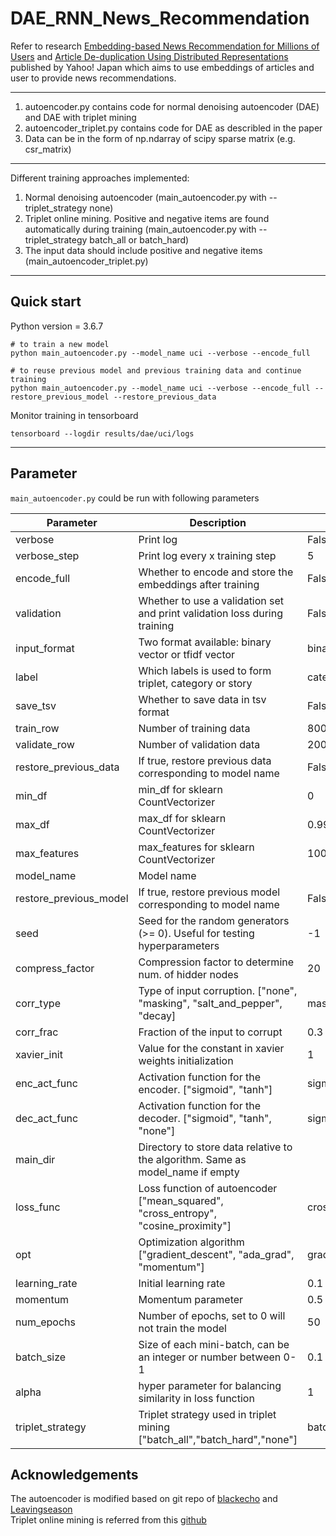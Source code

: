 # DAE_RNN_News_Recommendation

Refer to research [Embedding-based News Recommendation for Millions of Users](https://www.kdd.org/kdd2017/papers/view/embedding-based-news-recommendation-for-millions-of-users)  and [Article De-duplication Using Distributed Representations](http://gdac.uqam.ca/WWW2016-Proceedings/companion/p87.pdf) published by Yahoo! Japan which aims to use embeddings of articles and user to provide news recommendations.

---

1. autoencoder.py contains code for normal denoising autoencoder (DAE) and DAE with triplet mining 
2. autoencoder_triplet.py contains code for DAE as describled in the paper
3. Data can be in the form of np.ndarray of scipy sparse matrix (e.g. csr_matrix)

---

Different training approaches implemented:
1. Normal denoising autoencoder (main_autoencoder.py with --triplet_strategy none) 
2. Triplet online mining. Positive and negative items are found automatically during training (main_autoencoder.py with --triplet_strategy batch_all or batch_hard)
3. The input data should include positive and negative items (main_autoencoder_triplet.py)

---
## Quick start

Python version = 3.6.7

```shell
# to train a new model
python main_autoencoder.py --model_name uci --verbose --encode_full

# to reuse previous model and previous training data and continue training
python main_autoencoder.py --model_name uci --verbose --encode_full --restore_previous_model --restore_previous_data
```

Monitor training in tensorboard

```shell
tensorboard --logdir results/dae/uci/logs
```

---
## Parameter

`main_autoencoder.py` could be run with following parameters

| Parameter  | Description | Default |
| ------------- | ------------- | ------------- |
| verbose  | Print log  | False |
| verbose_step  | Print log every x training step  | 5 |
| encode_full  | Whether to encode and store the embeddings after training | False |
| validation  | Whether to use a validation set and print validation loss during training  | False |
| input_format  | Two format available: binary vector or tfidf vector | binary |
| label  | Which labels is used to form triplet, category or story | category_publish_name |
| save_tsv  | Whether to save data in tsv format | False |
| train_row  | Number of training data | 8000 |
| validate_row  | Number of validation data | 2000 |
| restore_previous_data  | If true, restore previous data corresponding to model name  | False |
| min_df  | min_df for sklearn CountVectorizer | 0 |
| max_df  | max_df for sklearn CountVectorizer | 0.99 |
| max_features  | max_features for sklearn CountVectorizer | 10000 |
| model_name  | Model name |  |
| restore_previous_model  | If true, restore previous model corresponding to model name | False |
| seed  | Seed for the random generators (>= 0). Useful for testing hyperparameters | -1 |
| compress_factor  | Compression factor to determine num. of hidder nodes | 20 |
| corr_type  | Type of input corruption. ["none", "masking", "salt_and_pepper", "decay] | masking |
| corr_frac  | Fraction of the input to corrupt | 0.3 |
| xavier_init  | Value for the constant in xavier weights initialization | 1 |
| enc_act_func  | Activation function for the encoder. ["sigmoid", "tanh"] | sigmoid |
| dec_act_func  | Activation function for the decoder. ["sigmoid", "tanh", "none"] | sigmoid |
| main_dir  | Directory to store data relative to the algorithm. Same as model_name if empty | |
| loss_func  | Loss function of autoencoder ["mean_squared", "cross_entropy", "cosine_proximity"] | cross_entropy |
| opt  | Optimization algorithm ["gradient_descent", "ada_grad", "momentum"] | gradient_descent |
| learning_rate  | Initial learning rate | 0.1 |
| momentum  | Momentum parameter | 0.5 |
| num_epochs  | Number of epochs, set to 0 will not train the model | 50 |
| batch_size  | Size of each mini-batch, can be an integer or number between 0-1 | 0.1 |
| alpha  | hyper parameter for balancing similarity in loss function | 1 |
| triplet_strategy  | Triplet strategy used in triplet mining ["batch_all","batch_hard","none"] | batch_all |


## Acknowledgements

The autoencoder is modified based on git repo of [blackecho](https://gist.github.com/blackecho/3a6e4d512d3aa8aa6cf9) and [Leavingseason](https://github.com/Leavingseason/rnn_recsys)  
Triplet online mining is referred from this [github](https://github.com/omoindrot/tensorflow-triplet-loss)
